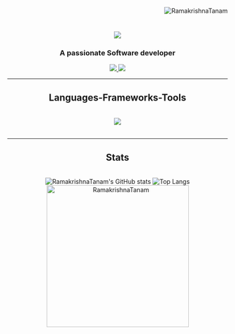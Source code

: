 <p align="right"> <img src="https://komarev.com/ghpvc/?username=shivakrishna-07&label=Profile%20views&color=0e75b6&style=flat" alt="RamakrishnaTanam" /> </p>
<h1 align="center">
    <img src="https://readme-typing-svg.herokuapp.com/?font=Righteous&size=35&center=true&vCenter=true&width=500&height=70&color=blue&duration=3000&lines=Hi+There!+👋;+Myself++Ramakrishna!;" />
</h1>

<h3 align="center">A passionate Software developer</h3>

<div align="center"> 
  <a href="https://www.linkedin.com/in/ramakrishnatanam" target="_blank">
    <img src="https://img.shields.io/badge/LinkedIn-0077B5?style=for-the-badge&logo=linkedin&logoColor=white" target="_blank" />
  </a>
  <a href="https://calm-cat-d8c98f.netlify.app/#" target="_blank">
     <img src="https://img.shields.io/badge/Portfolio-FF5722?style=for-the-badge&logo=todoist&logoColor=white" target="_blank" /> 
  </a>
</div>

 <hr/>
 
<h2 align="center"> Languages-Frameworks-Tools </h2>
<br/>
<div align="center">
    <img src="https://skillicons.dev/icons?i=react.js,html,css,vscode,github,git,express,mongodb,nodejs,python,javascript,mongodb,c,mysql,sql,numpy,pandas,chatgpt,jupytornotebok,redux,CI/CD,Datastructure and algos" /><br>
</div>
<!--  <img src="https://skillicons.dev/icons?i=react.js,html,css,vscode,github,git,express,mongodb,nodejs,python,javascript,express,mongodb,c,mysql,redux,eql,numpy,pandas,chatgpt,postman,jupytornotebok" /><br>
</div> -->

<br/>
<hr/>

<h2 align="center"> Stats </h2>
<br>
<div align=center>
 <img src="https://github-readme-stats.vercel.app/api?username=RamakrishnaTanam&show_icons=true&theme=radical" alt="RamakrishnaTanam's GitHub stats" />

    
<img src="https://github-readme-stats.vercel.app/api/top-langs/?username=RamakrishnaTanam&layout=compact&theme=radical" alt="Top Langs" />
<br/>

<img width=325 align="center" src="https://github-readme-stats.vercel.app/api/top-langs?username=RamakrishnaATanam-07&show_icons=true&locale=en&layout=compact&theme=react&border_radius=10&size_weight=0.5&count_weight=0.5&exclude_repo=github-readme-stats" alt="RamakrishnaTanam" />
</div>
